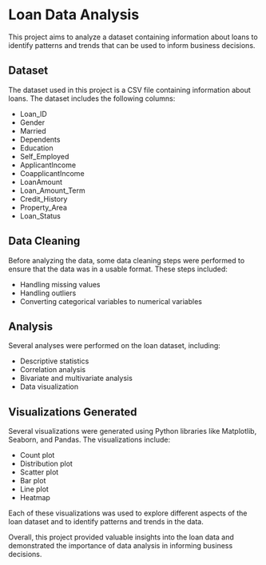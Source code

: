 # Loan Data Analysis

This project aims to analyze a dataset containing information about loans to identify patterns and trends that can be used to inform business decisions.

## Dataset

The dataset used in this project is a CSV file containing information about loans. The dataset includes the following columns:

* Loan_ID
* Gender
* Married
* Dependents
* Education
* Self_Employed
* ApplicantIncome
* CoapplicantIncome
* LoanAmount
* Loan_Amount_Term
* Credit_History
* Property_Area
* Loan_Status

## Data Cleaning

Before analyzing the data, some data cleaning steps were performed to ensure that the data was in a usable format. These steps included:

* Handling missing values
* Handling outliers
* Converting categorical variables to numerical variables

## Analysis

Several analyses were performed on the loan dataset, including:

* Descriptive statistics
* Correlation analysis
* Bivariate and multivariate analysis
* Data visualization

## Visualizations Generated

Several visualizations were generated using Python libraries like Matplotlib, Seaborn, and Pandas. The visualizations include:

* Count plot
* Distribution plot
* Scatter plot
* Bar plot
* Line plot
* Heatmap

Each of these visualizations was used to explore different aspects of the loan dataset and to identify patterns and trends in the data.

Overall, this project provided valuable insights into the loan data and demonstrated the importance of data analysis in informing business decisions.
